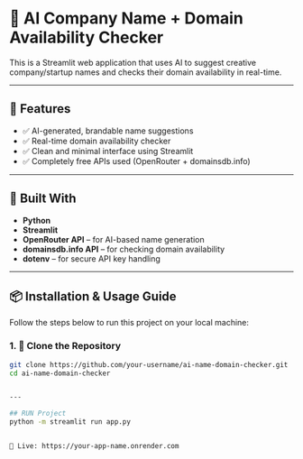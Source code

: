 # 🤖 AI Company Name + Domain Availability Checker

This is a Streamlit web application that uses AI to suggest creative company/startup names and checks their domain availability in real-time.

---

## 🚀 Features

- ✅ AI-generated, brandable name suggestions
- ✅ Real-time domain availability checker
- ✅ Clean and minimal interface using Streamlit
- ✅ Completely free APIs used (OpenRouter + domainsdb.info)

---

## 🧰 Built With

- **Python**
- **Streamlit**
- **OpenRouter API** – for AI-based name generation
- **domainsdb.info API** – for checking domain availability
- **dotenv** – for secure API key handling

---

## 📦 Installation & Usage Guide

Follow the steps below to run this project on your local machine:

### 1. 🔁 Clone the Repository

```bash
git clone https://github.com/your-username/ai-name-domain-checker.git
cd ai-name-domain-checker


---

## RUN Project 
python -m streamlit run app.py


🔗 Live: https://your-app-name.onrender.com

